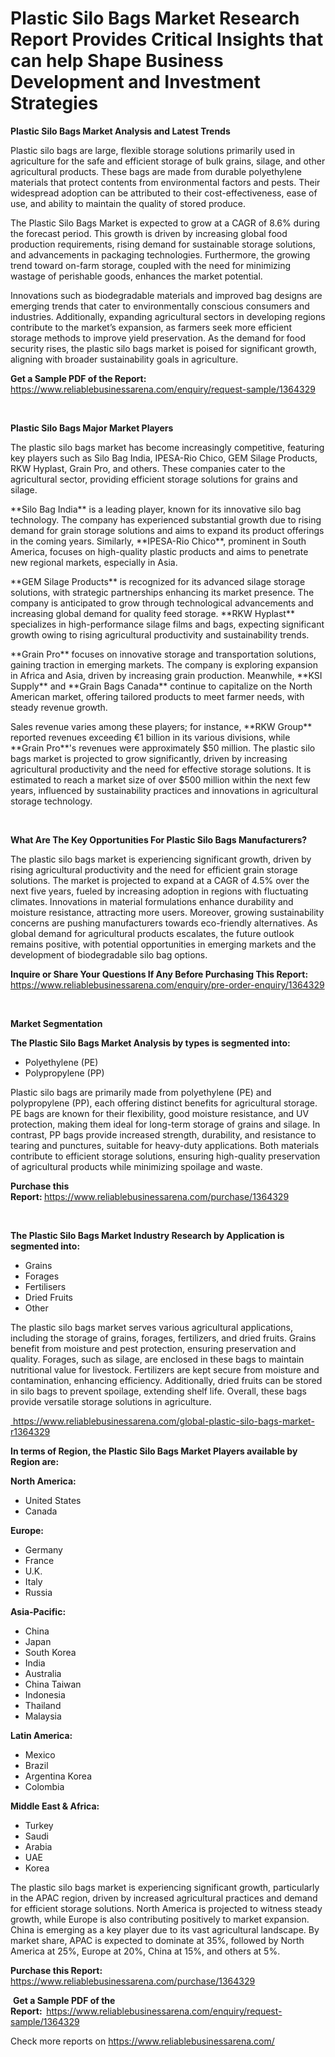 <p><h1>Plastic Silo Bags Market Research Report Provides Critical Insights that can help Shape Business Development and Investment Strategies</h1></p><p><strong>Plastic Silo Bags Market Analysis and Latest Trends</strong></p>
<p><p>Plastic silo bags are large, flexible storage solutions primarily used in agriculture for the safe and efficient storage of bulk grains, silage, and other agricultural products. These bags are made from durable polyethylene materials that protect contents from environmental factors and pests. Their widespread adoption can be attributed to their cost-effectiveness, ease of use, and ability to maintain the quality of stored produce.</p><p>The Plastic Silo Bags Market is expected to grow at a CAGR of 8.6% during the forecast period. This growth is driven by increasing global food production requirements, rising demand for sustainable storage solutions, and advancements in packaging technologies. Furthermore, the growing trend toward on-farm storage, coupled with the need for minimizing wastage of perishable goods, enhances the market potential. </p><p>Innovations such as biodegradable materials and improved bag designs are emerging trends that cater to environmentally conscious consumers and industries. Additionally, expanding agricultural sectors in developing regions contribute to the market’s expansion, as farmers seek more efficient storage methods to improve yield preservation. As the demand for food security rises, the plastic silo bags market is poised for significant growth, aligning with broader sustainability goals in agriculture.</p></p>
<p><strong>Get a Sample PDF of the Report:&nbsp;</strong> <a href="https://www.reliablebusinessarena.com/enquiry/request-sample/1364329?utm_campaign=2136&utm_medium=2&utm_source=Github&utm_content=ia&utm_term=07022025&utm_id=plastic-silo-bags">https://www.reliablebusinessarena.com/enquiry/request-sample/1364329</a></p>
<p>&nbsp;</p>
<p><strong>Plastic Silo Bags Major Market Players</strong></p>
<p><p>The plastic silo bags market has become increasingly competitive, featuring key players such as Silo Bag India, IPESA-Rio Chico, GEM Silage Products, RKW Hyplast, Grain Pro, and others. These companies cater to the agricultural sector, providing efficient storage solutions for grains and silage.</p><p>**Silo Bag India** is a leading player, known for its innovative silo bag technology. The company has experienced substantial growth due to rising demand for grain storage solutions and aims to expand its product offerings in the coming years. Similarly, **IPESA-Rio Chico**, prominent in South America, focuses on high-quality plastic products and aims to penetrate new regional markets, especially in Asia.</p><p>**GEM Silage Products** is recognized for its advanced silage storage solutions, with strategic partnerships enhancing its market presence. The company is anticipated to grow through technological advancements and increasing global demand for quality feed storage. **RKW Hyplast** specializes in high-performance silage films and bags, expecting significant growth owing to rising agricultural productivity and sustainability trends.</p><p>**Grain Pro** focuses on innovative storage and transportation solutions, gaining traction in emerging markets. The company is exploring expansion in Africa and Asia, driven by increasing grain production. Meanwhile, **KSI Supply** and **Grain Bags Canada** continue to capitalize on the North American market, offering tailored products to meet farmer needs, with steady revenue growth.</p><p>Sales revenue varies among these players; for instance, **RKW Group** reported revenues exceeding €1 billion in its various divisions, while **Grain Pro**'s revenues were approximately $50 million. The plastic silo bags market is projected to grow significantly, driven by increasing agricultural productivity and the need for effective storage solutions. It is estimated to reach a market size of over $500 million within the next few years, influenced by sustainability practices and innovations in agricultural storage technology.</p></p>
<p>&nbsp;</p>
<p><strong>What Are The Key Opportunities For Plastic Silo Bags Manufacturers?</strong></p>
<p><p>The plastic silo bags market is experiencing significant growth, driven by rising agricultural productivity and the need for efficient grain storage solutions. The market is projected to expand at a CAGR of 4.5% over the next five years, fueled by increasing adoption in regions with fluctuating climates. Innovations in material formulations enhance durability and moisture resistance, attracting more users. Moreover, growing sustainability concerns are pushing manufacturers towards eco-friendly alternatives. As global demand for agricultural products escalates, the future outlook remains positive, with potential opportunities in emerging markets and the development of biodegradable silo bag options.</p></p>
<p><strong>Inquire or Share Your Questions If Any Before Purchasing This Report:</strong> <a href="https://www.reliablebusinessarena.com/enquiry/pre-order-enquiry/1364329?utm_campaign=2136&utm_medium=2&utm_source=Github&utm_content=ia&utm_term=07022025&utm_id=plastic-silo-bags">https://www.reliablebusinessarena.com/enquiry/pre-order-enquiry/1364329</a></p>
<p>&nbsp;</p>
<p><strong>Market Segmentation</strong></p>
<p><strong>The Plastic Silo Bags Market Analysis by types is segmented into:</strong></p>
<p><ul><li>Polyethylene (PE)</li><li>Polypropylene (PP)</li></ul></p>
<p><p>Plastic silo bags are primarily made from polyethylene (PE) and polypropylene (PP), each offering distinct benefits for agricultural storage. PE bags are known for their flexibility, good moisture resistance, and UV protection, making them ideal for long-term storage of grains and silage. In contrast, PP bags provide increased strength, durability, and resistance to tearing and punctures, suitable for heavy-duty applications. Both materials contribute to efficient storage solutions, ensuring high-quality preservation of agricultural products while minimizing spoilage and waste.</p></p>
<p><strong>Purchase this Report:&nbsp;</strong><a href="https://www.reliablebusinessarena.com/purchase/1364329?utm_campaign=2136&utm_medium=2&utm_source=Github&utm_content=ia&utm_term=07022025&utm_id=plastic-silo-bags">https://www.reliablebusinessarena.com/purchase/1364329</a></p>
<p>&nbsp;</p>
<p><strong>The Plastic Silo Bags Market Industry Research by Application is segmented into:</strong></p>
<p><ul><li>Grains</li><li>Forages</li><li>Fertilisers</li><li>Dried Fruits</li><li>Other</li></ul></p>
<p><p>The plastic silo bags market serves various agricultural applications, including the storage of grains, forages, fertilizers, and dried fruits. Grains benefit from moisture and pest protection, ensuring preservation and quality. Forages, such as silage, are enclosed in these bags to maintain nutritional value for livestock. Fertilizers are kept secure from moisture and contamination, enhancing efficiency. Additionally, dried fruits can be stored in silo bags to prevent spoilage, extending shelf life. Overall, these bags provide versatile storage solutions in agriculture.</p></p>
<p><a href="https://www.reliablebusinessarena.com/global-plastic-silo-bags-market-r1364329?utm_campaign=2136&utm_medium=2&utm_source=Github&utm_content=ia&utm_term=07022025&utm_id=plastic-silo-bags">&nbsp;https://www.reliablebusinessarena.com/global-plastic-silo-bags-market-r1364329</a></p>
<p><strong>In terms of Region, the Plastic Silo Bags Market Players available by Region are:</strong></p>
<p>
    <p> <strong> North America: </strong>
        <ul>
            <li>United States</li>
            <li>Canada</li>
        </ul>
        </p> 
    <p> <strong> Europe: </strong>
        <ul>
            <li>Germany</li>
            <li>France</li>
            <li>U.K.</li>
            <li>Italy</li>
            <li>Russia</li>
        </ul>
        </p> 
    <p> <strong> Asia-Pacific: </strong>
        <ul>
            <li>China</li>
            <li>Japan</li>
            <li>South Korea</li>
            <li>India</li>
            <li>Australia</li>
            <li>China Taiwan</li>
            <li>Indonesia</li>
            <li>Thailand</li>
            <li>Malaysia</li>
        </ul>
        </p> 
    <p> <strong> Latin America: </strong>
        <ul>
            <li>Mexico</li>
            <li>Brazil</li>
            <li>Argentina Korea</li>
            <li>Colombia</li>
        </ul>
        </p> 
    <p> <strong> Middle East & Africa: </strong>
        <ul>
            <li>Turkey</li>
            <li>Saudi</li>
            <li>Arabia</li>
            <li>UAE</li>
            <li>Korea</li>
        </ul>
    </p>
    </p>
<p><p>The plastic silo bags market is experiencing significant growth, particularly in the APAC region, driven by increased agricultural practices and demand for efficient storage solutions. North America is projected to witness steady growth, while Europe is also contributing positively to market expansion. China is emerging as a key player due to its vast agricultural landscape. By market share, APAC is expected to dominate at 35%, followed by North America at 25%, Europe at 20%, China at 15%, and others at 5%.</p></p>
<p><strong>Purchase this Report: </strong><a href="https://www.reliablebusinessarena.com/purchase/1364329?utm_campaign=2136&utm_medium=2&utm_source=Github&utm_content=ia&utm_term=07022025&utm_id=plastic-silo-bags">https://www.reliablebusinessarena.com/purchase/1364329</a></p>
<p>&nbsp;<strong>Get a Sample PDF of the Report:&nbsp;&nbsp;</strong><a href="https://www.reliablebusinessarena.com/enquiry/request-sample/1364329?utm_campaign=2136&utm_medium=2&utm_source=Github&utm_content=ia&utm_term=07022025&utm_id=plastic-silo-bags">https://www.reliablebusinessarena.com/enquiry/request-sample/1364329</a></p>
<p><strong></strong></p>
<p>Check more reports on <a href="https://www.reliablebusinessarena.com/?utm_campaign=2136&utm_medium=2&utm_source=Github&utm_content=ia&utm_term=07022025&utm_id=plastic-silo-bags">https://www.reliablebusinessarena.com/</a></p>